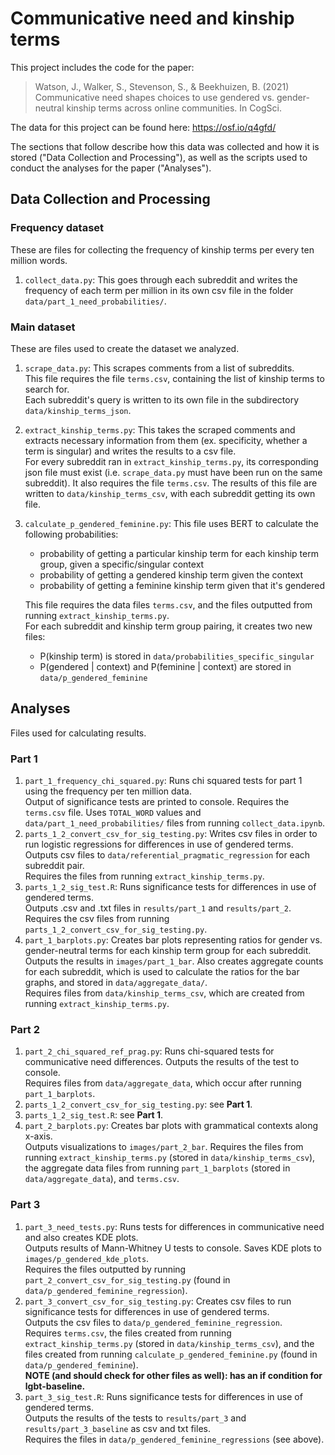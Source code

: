 # Communicative need and kinship terms

This project includes the code for the paper:

> Watson, J., Walker, S., Stevenson, S., & Beekhuizen, B. (2021) Communicative need shapes choices to use gendered vs. gender-neutral kinship terms across online communities. In CogSci.


The data for this project can be found here: https://osf.io/q4gfd/

The sections that follow describe how this data was collected and how it is stored ("Data Collection and Processing"), as well as the scripts used to conduct the analyses for the paper ("Analyses").


## Data Collection and Processing

### Frequency dataset
These are files for collecting the frequency of kinship terms per every ten million words.   
1. `collect_data.py`: This goes through each subreddit and writes the frequency of each
  term per million in its own csv file in the folder `data/part_1_need_probabilities/`.

### Main dataset
These are files used to create the dataset we analyzed. 
1. `scrape_data.py`: This scrapes comments  from a list of subreddits.  
    This file requires the file `terms.csv`, containing the list of kinship terms to search for.  
    Each subreddit's query is written to its own file in the subdirectory `data/kinship_terms_json`.
2. `extract_kinship_terms.py`: This takes the scraped comments and extracts necessary information from them
    (ex. specificity, whether a term is singular) and writes the results to a csv file.  
    For every subreddit ran in `extract_kinship_terms.py`, its corresponding json file must exist (i.e. `scrape_data.py`
    must have been run on the same subreddit). It also requires the file `terms.csv`.
    The results of this file are written to `data/kinship_terms_csv`, with each subreddit getting its own file.  
3. `calculate_p_gendered_feminine.py`: This file uses BERT to calculate the following probabilities:
    * probability of getting a particular kinship term for each kinship term group, given a specific/singular context
    * probability of getting a gendered kinship term given the context
    * probability of getting a feminine kinship term given that it's gendered  

    This file requires the data files `terms.csv`, and the files outputted from running `extract_kinship_terms.py`.   
For each subreddit and kinship term group pairing, it creates two new files: 
    * P(kinship term) is stored in `data/probabilities_specific_singular`
    * P(gendered | context) and P(feminine | context) are stored in `data/p_gendered_feminine`

## Analyses
Files used for calculating results.  

### Part 1
1. `part_1_frequency_chi_squared.py`: Runs chi squared tests for part 1 using the frequency per ten million data.   
    Output of significance tests are printed to console. 
    Requires the `terms.csv` file. Uses `TOTAL_WORD` values and `data/part_1_need_probabilities/` files from running `collect_data.ipynb`.  
2. `parts_1_2_convert_csv_for_sig_testing.py`: Writes csv files in order to run logistic regressions for differences in use of gendered terms.    
    Outputs csv files to `data/referential_pragmatic_regression` for each subreddit pair.  
    Requires the files from running `extract_kinship_terms.py`.    
3. `parts_1_2_sig_test.R`: Runs significance tests for differences in use of gendered terms.  
    Outputs .csv and .txt files in `results/part_1` and `results/part_2`.  
    Requires the csv files from running `parts_1_2_convert_csv_for_sig_testing.py`.   
4. `part_1_barplots.py`: Creates bar plots representing ratios for gender vs. gender-neutral terms for each kinship 
    term group for each subreddit.  
    Outputs the results in `images/part_1_bar`. Also creates aggregate counts for each subreddit, which is used to
    calculate the ratios for the bar graphs, and stored in `data/aggregate_data/`.  
    Requires files from `data/kinship_terms_csv`, which are created from running `extract_kinship_terms.py`.
### Part 2
1. `part_2_chi_squared_ref_prag.py`: Runs chi-squared tests for communicative need differences. 
    Outputs the results of the test to console.  
    Requires files from `data/aggregate_data`, which occur after running `part_1_barplots`.   
2. `parts_1_2_convert_csv_for_sig_testing.py`: see **Part 1**. 
3. `parts_1_2_sig_test.R`: see **Part 1**. 
4. `part_2_barplots.py`: Creates bar plots with grammatical contexts along x-axis.  
    Outputs visualizations to `images/part_2_bar`. 
    Requires the files from running `extract_kinship_terms.py` (stored in `data/kinship_terms_csv`),
    the aggregate data files from running `part_1_barplots` (stored in `data/aggregate_data`), and `terms.csv`. 
### Part 3
1. `part_3_need_tests.py`: Runs tests for differences in communicative need and also creates KDE plots.  
    Outputs results of Mann-Whitney U tests to console. Saves KDE plots to `images/p_gendered_kde_plots`.  
    Requires the files outputted by running `part_2_convert_csv_for_sig_testing.py` (found in `data/p_gendered_feminine_regression`).  
2. `part_3_convert_csv_for_sig_testing.py`: Creates csv files to run significance tests for differences in use of gendered terms.  
    Outputs the csv files to `data/p_gendered_feminine_regression`.   
    Requires `terms.csv`, the files created from running `extract_kinship_terms.py` (stored in `data/kinship_terms_csv`),
    and the files created from running `calculate_p_gendered_feminine.py` (found in `data/p_gendered_feminine`).  
    **NOTE (and should check for other files as well): has an if condition for lgbt-baseline.**  
3. `part_3_sig_test.R`: Runs significance tests for differences in use of gendered terms.  
    Outputs the results of the tests to `results/part_3` and `results/part_3_baseline` as csv and txt files.  
    Requires the files in `data/p_gendered_feminine_regressions` (see above).
